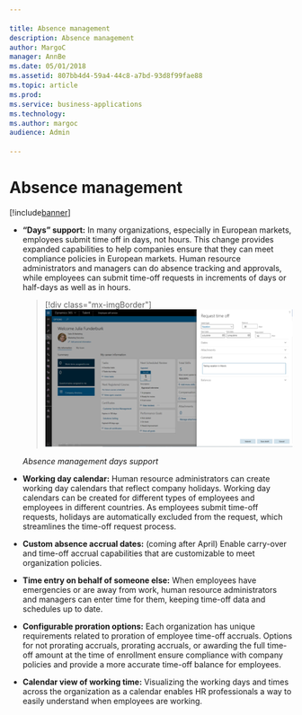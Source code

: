 ```yaml
---

title: Absence management
description: Absence management
author: MargoC
manager: AnnBe
ms.date: 05/01/2018
ms.assetid: 807bb4d4-59a4-44c8-a7bd-93d8f99fae88
ms.topic: article
ms.prod: 
ms.service: business-applications
ms.technology: 
ms.author: margoc
audience: Admin

---
```

#  Absence management




[!include[banner](../../includes/banner.md)]

-   **“Days” support:** In many organizations, especially in European markets,
    employees submit time off in days, not hours. This change provides expanded
    capabilities to help companies ensure that they can meet compliance policies
    in European markets. Human resource administrators and managers can do
    absence tracking and approvals, while employees can submit time-off requests
    in increments of days or half-days as well as in hours.

    > [!div class="mx-imgBorder"] 
    > ![A screenshot showing absence management days support in Talent](media/absence-management-1.png "A screenshot showing absence management days support in Talent")
    <!-- Talent_ Absence Management - Days Support_A.png -->


    *Absence management days support*

-   **Working day calendar:** Human resource administrators can create working
    day calendars that reflect company holidays. Working day calendars can be
    created for different types of employees and employees in different
    countries. As employees submit time-off requests, holidays are automatically
    excluded from the request, which streamlines the time-off request process.

-   **Custom absence accrual dates:** (coming after April) Enable carry-over and
    time-off accrual capabilities that are customizable to meet organization
    policies.

-   **Time entry on behalf of someone else:** When employees have emergencies or
    are away from work, human resource administrators and managers can enter
    time for them, keeping time-off data and schedules up to date.

-   **Configurable proration options:** Each organization has unique
    requirements related to proration of employee time-off accruals. Options for
    not prorating accruals, prorating accruals, or awarding the full time-off
    amount at the time of enrollment ensure compliance with company policies and
    provide a more accurate time-off balance for employees.

-   **Calendar view of working time:** Visualizing the working
    days and times across the organization as a calendar enables HR
    professionals a way to easily understand when employees are working.

    


